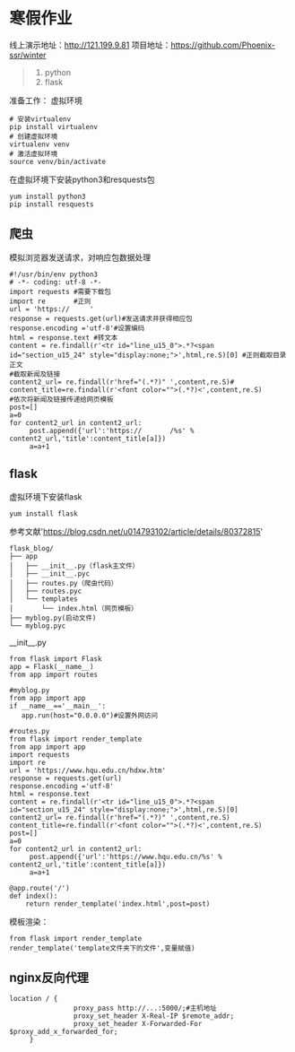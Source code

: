 # 寒假作业
线上演示地址：http://121.199.9.81
项目地址：https://github.com/Phoenix-ssr/winter
> 1. python
> 2. flask

准备工作：
虚拟环境

```
# 安装virtualenv
pip install virtualenv
# 创建虚拟环境
virtualenv venv
# 激活虚拟环境
source venv/bin/activate
```
在虚拟环境下安装python3和resquests包
```
yum install python3
pip install resquests
```
## 爬虫
模拟浏览器发送请求，对响应包数据处理
```
#!/usr/bin/env python3
# -*- coding: utf-8 -*-
import requests #需要下载包
import re       #正则
url = 'https://     '
response = requests.get(url)#发送请求并获得相应包
response.encoding ='utf-8'#设置编码
html = response.text #转文本
content = re.findall(r'<tr id="line_u15_0">.*?<span id="section_u15_24" style="display:none;">',html,re.S)[0] #正则截取目录正文
#截取新闻及链接
content2_url= re.findall(r'href="(.*?)" ',content,re.S)#
content_title=re.findall(r'<font color="">(.*?)<',content,re.S)
#依次将新闻及链接传递给网页模板
post=[]
a=0
for content2_url in content2_url:
     post.append({'url':'https://       /%s' % content2_url,'title':content_title[a]})
     a=a+1
```
## flask
虚拟环境下安装flask
```
yum install flask
```
参考文献'https://blog.csdn.net/u014793102/article/details/80372815'
```
flask_blog/
├── app
│   ├── __init__.py（flask主文件）
│   ├── __init__.pyc
│   ├── routes.py（爬虫代码）
│   ├── routes.pyc
│   └── templates
│       └── index.html（网页模板）
├── myblog.py(启动文件)
└── myblog.pyc
```
\_\_init_\_.py
```
from flask import Flask
app = Flask(__name__)
from app import routes
```

```
#myblog.py
from app import app
if __name__=='__main__':
   app.run(host="0.0.0.0")#设置外网访问

```
```
#routes.py
from flask import render_template
from app import app
import requests
import re
url = 'https://www.hqu.edu.cn/hdxw.htm'
response = requests.get(url)
response.encoding ='utf-8'
html = response.text
content = re.findall(r'<tr id="line_u15_0">.*?<span id="section_u15_24" style="display:none;">',html,re.S)[0]
content2_url= re.findall(r'href="(.*?)" ',content,re.S)
content_title=re.findall(r'<font color="">(.*?)<',content,re.S)
post=[]
a=0
for content2_url in content2_url:
     post.append({'url':'https://www.hqu.edu.cn/%s' % content2_url,'title':content_title[a]})
     a=a+1
    
@app.route('/')
def index():
	return render_template('index.html',post=post)
```





模板渲染：
```
from flask import render_template
render_template('template文件夹下的文件',变量赋值)
```

## nginx反向代理
```
location / {
                proxy_pass http://...:5000/;#主机地址
                proxy_set_header X-Real-IP $remote_addr;
                proxy_set_header X-Forwarded-For $proxy_add_x_forwarded_for;
     }
```
